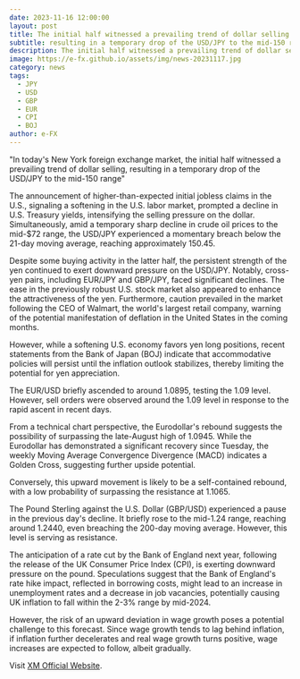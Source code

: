 ```yaml
---
date: 2023-11-16 12:00:00
layout: post
title: The initial half witnessed a prevailing trend of dollar selling
subtitle: resulting in a temporary drop of the USD/JPY to the mid-150 range.
description: The initial half witnessed a prevailing trend of dollar selling, resulting in a temporary drop of the USD/JPY to the mid-150 range.
image: https://e-fx.github.io/assets/img/news-20231117.jpg
category: news
tags:
  - JPY
  - USD
  - GBP
  - EUR
  - CPI
  - BOJ
author: e-FX
---
```


"In today's New York foreign exchange market, the initial half witnessed a prevailing trend of dollar selling, resulting in a temporary drop of the USD/JPY to the mid-150 range"

The announcement of higher-than-expected initial jobless claims in the U.S., signaling a softening in the U.S. labor market, prompted a decline in U.S. Treasury yields, intensifying the selling pressure on the dollar. Simultaneously, amid a temporary sharp decline in crude oil prices to the mid-$72 range, the USD/JPY experienced a momentary breach below the 21-day moving average, reaching approximately 150.45.

Despite some buying activity in the latter half, the persistent strength of the yen continued to exert downward pressure on the USD/JPY. Notably, cross-yen pairs, including EUR/JPY and GBP/JPY, faced significant declines. The ease in the previously robust U.S. stock market also appeared to enhance the attractiveness of the yen. Furthermore, caution prevailed in the market following the CEO of Walmart, the world's largest retail company, warning of the potential manifestation of deflation in the United States in the coming months.

However, while a softening U.S. economy favors yen long positions, recent statements from the Bank of Japan (BOJ) indicate that accommodative policies will persist until the inflation outlook stabilizes, thereby limiting the potential for yen appreciation.

The EUR/USD briefly ascended to around 1.0895, testing the 1.09 level. However, sell orders were observed around the 1.09 level in response to the rapid ascent in recent days.

From a technical chart perspective, the Eurodollar's rebound suggests the possibility of surpassing the late-August high of 1.0945. While the Eurodollar has demonstrated a significant recovery since Tuesday, the weekly Moving Average Convergence Divergence (MACD) indicates a Golden Cross, suggesting further upside potential.

Conversely, this upward movement is likely to be a self-contained rebound, with a low probability of surpassing the resistance at 1.1065.

The Pound Sterling against the U.S. Dollar (GBP/USD) experienced a pause in the previous day's decline. It briefly rose to the mid-1.24 range, reaching around 1.2440, even breaching the 200-day moving average. However, this level is serving as resistance.

The anticipation of a rate cut by the Bank of England next year, following the release of the UK Consumer Price Index (CPI), is exerting downward pressure on the pound. Speculations suggest that the Bank of England's rate hike impact, reflected in borrowing costs, might lead to an increase in unemployment rates and a decrease in job vacancies, potentially causing UK inflation to fall within the 2-3% range by mid-2024.

However, the risk of an upward deviation in wage growth poses a potential challenge to this forecast. Since wage growth tends to lag behind inflation, if inflation further decelerates and real wage growth turns positive, wage increases are expected to follow, albeit gradually.


Visit [XM Official Website](https://clicks.pipaffiliates.com/c?c=550036&l=en&p=0).